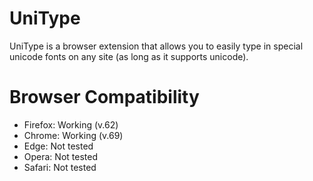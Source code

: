 # UniType
UniType is a browser extension that allows you to easily type in special unicode fonts on any site (as long as it supports unicode).

# Browser Compatibility
- Firefox: Working (v.62)
- Chrome: Working (v.69)
- Edge: Not tested
- Opera: Not tested
- Safari: Not tested